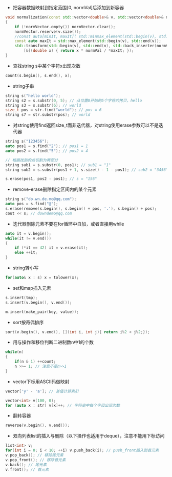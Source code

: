 * 把容器数据映射到指定范围[0, normVal]后添加到新容器
```cpp
void normalization(const std::vector<double>& v, std::vector<double>& normVector, double normVal)
{
    if (!normVector.empty()) normVector.clear();
    normVector.reserve(v.size());
    //const auto[minIt, maxIt]( std::minmax_element(std::begin(v), std::end(v)));
    const auto maxIt = std::max_element(std::begin(v), std::end(v));
    std::transform(std::begin(v), std::end(v), std::back_inserter(normVector),
        [&](double x) { return x * normVal / *maxIt; });
}
```
* 查找string s中某个字符x出现次数
```cpp
count(s.begin(), s.end(), x);
```
* string子串
```cpp
string s("hello world");
string s2 = s.substr(0, 5); // 从位置0开始的5个字符的拷贝，hello
string s3 = s.substr(6); // world
size_t pos = str.find("world"); // pos = 6
string s7 = str.substr(pos); // world
```
* 对string使用find返回size_t而非迭代器，对string使用erase参数可以不是迭代器
```cpp
string s("123456");
auto pos1 = s.find("2"); // pos1 = 1
auto pos2 = s.find("5"); // pos2 = 4

// 根据找到的点切割为两部分
string sub1 = s.substr(0, pos1); // sub1 = "1"
string sub2 = s.substr(pos1 + 1, s.size() - 1 - pos1); // sub2 = "3456"

s.erase(pos1, pos2 - pos1); // s = "156"
```
* remove-erase删除指定区间内的某个元素
```cpp
string s("do.wn.de.mo@qq.com");
auto pos = s.find("@");
s.erase(remove(s.begin(), s.begin() + pos, '.'), s.begin() + pos);
cout << s; // downdemo@qq.com
```
* 迭代器删除元素不要在for循环中自加，或者直接用while
```cpp
auto it = v.begin();
while(it != v.end())
{
    if (*it == 42) it = v.erase(it);
    else ++it;
}
```
* string转小写
```cpp
for(auto& x : s) x = tolower(x);
```
* set和map插入元素
```cpp
s.insert(tmp);
s.insert(v.begin(), v.end());

m.insert(make_pair(key, value));
```
* sort按奇偶排序
```cpp
sort(v.begin(), v.end(), [](int i, int j){ return i%2 < j%2;});
```
* 用与操作和移位判断二进制数n中1的个数
```cpp
while(n)
{
    if(n & 1) ++count;
    n >>= 1; // 注意不是n>>1
}
```
* vector下标用ASCII码做映射
```cpp
vector['y' - 'a']; // 差值计算索引

vector<int> v(100, 0);
for (auto x : str) v[x]++; // 字符串中每个字母出现次数
```
* 翻转容器
```cpp
reverse(v.begin(), v.end());
```
* 双向列表list的插入与删除（以下操作也适用于deque），注意不能用下标访问
```cpp
list<int> v;
for(int i = 0; i < 10; ++i) v.push_back(i); // push_front插入到首元素
v.pop_back(); // 移除尾元素
v.pop_front(); // 移除首元素 
v.back(); // 尾元素
v.front(); // 首元素
```
